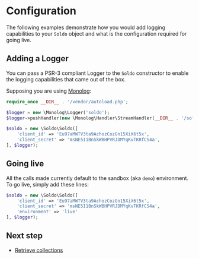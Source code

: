 # Configuration

The following examples demonstrate how you would add logging capabilities to your `Soldo` object and what is the configuration required for going live.

## Adding a Logger

You can pass a PSR-3 compliant Logger to the `Soldo` constructor to enable the logging capabilities that came out of the box.

Supposing you are using [Monolog](https://github.com/Seldaek/monolog):

```php
require_once __DIR__ . '/vendor/autoload.php';

$logger = new \Monolog\Logger('soldo');
$logger->pushHandler(new \Monolog\Handler\StreamHandler(__DIR__ . '/soldo.log', \Monolog\Logger::INFO));

$soldo = new \Soldo\Soldo([
    'client_id' => 'Eu97aMWTV3ta9AchozCozGn15XiX6t5x',
    'client_secret' => 'msNE5I1BnSkWBHPVRJDMYqKvTKRfCS4a',
], $logger);
```



## Going live

All the calls made currently default to the sandbox (aka `demo`) environment. To go live, simply add these lines:

```php
$soldo = new \Soldo\Soldo([
    'client_id' => 'Eu97aMWTV3ta9AchozCozGn15XiX6t5x',
    'client_secret' => 'msNE5I1BnSkWBHPVRJDMYqKvTKRfCS4a',
    'environment' => 'live'
], $logger);
```

## Next step
- [Retrieve collections](./collections.md)
